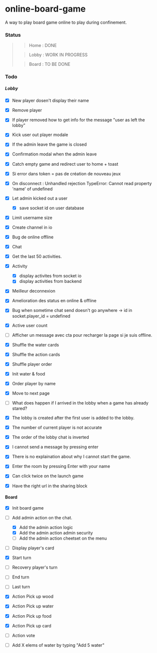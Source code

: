 # online-board-game
A way to play board game online to play during confinement.

### Status
> >Home : DONE
>
> >Lobby : WORK IN PROGRESS
>
> >Board : TO BE DONE

### Todo

##### Lobby
- [x] New player dosen't display their name
- [x] Remove player
- [x] If player removed how to get info for the message "user as left the lobby"
- [x] Kick user out player modale
- [x] If the admin leave the game is closed
- [x] Confirmation modal when the admin leave
- [x] Catch empty game and redirect user to home + toast
- [x] Si error dans token = pas de création de nouveau jeux
- [x] On disconnect : Unhandled rejection TypeError: Cannot read property 'name' of undefined
- [x] Let admin kicked out a user
	- [x] save socket id on user database
- [x] Limit username size
- [x] Create channel in io
- [x] Bug de online offline
- [x] Chat
- [x] Get the last 50 activities.
- [x] Activity
	- [x] display activites from socket io
	- [x] display activities from backend
- [x] Meilleur deconnexion
- [x] Amelioration des status en online & offline
- [x] Bug when sometime chat send doesn't go anywhere -> id in socket.player_id = undefined
- [x] Active user count
- [ ] Afficher un message avec cta pour recharger la page si je suis offline.

- [x] Shuffle the water cards
- [x] Shuffle the action cards
- [x] Shuffle player order
- [x] Init water & food
- [x] Order player by name
- [x] Move to next page

- [ ] What does happen if I arrived in the lobby when a game has already stared?
- [x] The lobby is created after the first user is added to the lobby.
- [x] The number of current player is not accurate
- [x] The order of the lobby chat is inverted
- [x] I cannot send a message by pressing enter
- [x] There is no explaination about why I cannot start the game.
- [x] Enter the room by pressing Enter with your name
- [x] Can click twice on the launch game
- [x] Have the right url in the sharing block

#### Board

- [x] Init board game
- [ ] Add admin action on the chat.
	- [x] Add the admin action logic
	- [x] Add the admin action admin security
	- [ ] Add the admin action cheetset on the menu

- [ ] Display player's card

- [x] Start turn
- [ ] Recovery player's turn
- [ ] End turn

- [ ] Last turn

- [x] Action Pick up wood
- [x] Action Pick up water
- [x] Action Pick up food
- [x] Action Pick up card
- [ ] Action vote


- [ ] Add X elems of water by typing "Add 5 water"